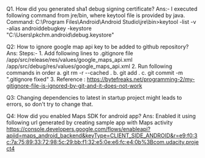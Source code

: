 Q1. How did you generated sha1 debug signing certificate?
Ans:- I executed following command from jre/bin, where keytool file is provided by java.
Command: C:\Program Files\Android\Android Studio\jre\bin>keytool -list -v -alias androiddebugkey -keystore "C:\Users\pkchm\.android\debug.keystore"

Q2: How to ignore google map api key to be added to github repository?
Ans: Steps:-
     1. Add following lines to .gitignore file
        /app/src/release/res/values/google_maps_api.xml
        /app/src/debug/res/values/google_maps_api.xml
     2. Run following commands in order
         a. git rm -r --cached .
         b. git add .
         c. git commit -m ".gitignore fixed"
     3. Reference : https://bytefreaks.net/programming-2/my-gitignore-file-is-ignored-by-git-and-it-does-not-work

Q3: Changing dependencies to latest in startup project might leads to errors, so don't try to change that.

Q4: How did you enabled Maps SDK for android app?
Ans: Enabled it using following url generated by creating sample app with Maps activity    
https://console.developers.google.com/flows/enableapi?apiid=maps_android_backend&keyType=CLIENT_SIDE_ANDROID&r=e9:f0:3c:7a:75:89:33:72:98:5c:29:bb:f1:32:e5:0e:e6:fc:e4:0b%3Bcom.udacity.project4



